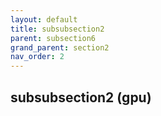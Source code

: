 ```yaml
---
layout: default
title: subsubsection2
parent: subsection6
grand_parent: section2
nav_order: 2
---
```

## subsubsection2 (gpu)
